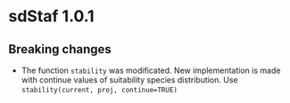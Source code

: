 # sdStaf 1.0.1

## Breaking changes

* The function `stability` was modificated. New implementation is made with continue values of suitability species distribution. Use `stability(current, proj, continue=TRUE)`
